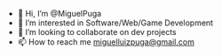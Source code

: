 - 👋 Hi, I’m @MiguelPuga
- 👀 I’m interested in Software/Web/Game Development
- 💞️ I’m looking to collaborate on dev projects
- 📫 How to reach me miguelluizpuga@gmail.com

<!---
MiguelPuga/MiguelPuga is a ✨ special ✨ repository because its `README.md` (this file) appears on your GitHub profile.
You can click the Preview link to take a look at your changes.
--->
